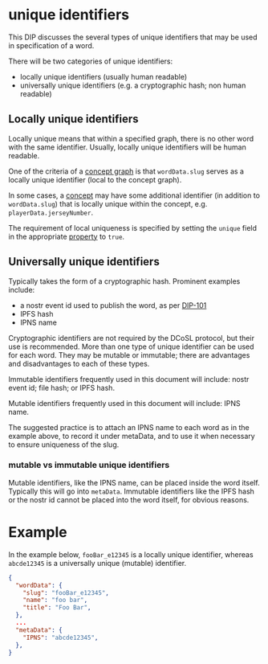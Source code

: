 # unique identifiers

This DIP discusses the several types of unique identifiers that may be used in specification of a word.

There will be two categories of unique identifiers:
- locally unique identifiers (usually human readable)
- universally unique identifiers (e.g. a cryptographic hash; non human readable)

## Locally unique identifiers

Locally unique means that within a specified graph, there is no other word with the same identifier. Usually, locally unique identifiers will be human readable. 

One of the criteria of a [concept graph](../glossary/conceptGraph.md) is that `wordData.slug` serves as a locally unique identifier (local to the concept graph). 

In some cases, a [concept](../glossary/concept.md) may have some additional identifier (in addition to `wordData.slug`) that is locally unique within the concept, e.g. `playerData.jerseyNumber`.

The requirement of local uniqueness is specified by setting the `unique` field in the appropriate [property](../glossary/property.md) to `true`.

## Universally unique identifiers

Typically takes the form of a cryptographic hash. Prominent examples include:
- a nostr event id used to publish the word, as per [DIP-101](101.md)
- IPFS hash
- IPNS name

Cryptographic identifiers are not required by the DCoSL protocol, but their use is recommended. More than one type of unique identifier can be used for each word. They may be mutable or immutable; there are advantages and disadvantages to each of these types.

Immutable identifiers frequently used in this document will include: nostr event id; file hash; or IPFS hash. 

Mutable identifiers frequently used in this document will include: IPNS name.

The suggested practice is to attach an IPNS name to each word as in the example above, to record it under metaData, and to use it when necessary to ensure uniqueness of the slug.

### mutable vs immutable unique identifiers

Mutable identifiers, like the IPNS name, can be placed inside the word itself. Typically this will go into `metaData`. Immutable identifiers like the IPFS hash or the nostr id cannot be placed into the word itself, for obvious reasons.

# Example 

In the example below, `fooBar_e12345` is a locally unique identifier, whereas `abcde12345` is a universally unique (mutable) identifier.

```json
{
  "wordData": {
    "slug": "fooBar_e12345",
    "name": "foo bar",
    "title": "Foo Bar",
  },
  ...
  "metaData": {
    "IPNS": "abcde12345",
  },
}
```
